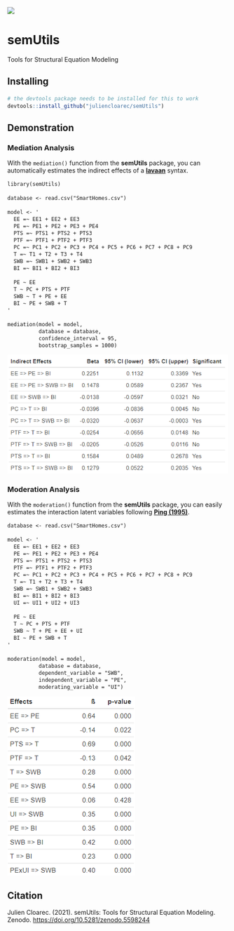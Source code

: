 ![](https://camo.githubusercontent.com/7487ccf1dd1f4f7e71d0d4614e982d427e28a6b0e83273bc1cf161c5fdf23835/68747470733a2f2f7a656e6f646f2e6f72672f62616467652f444f492f31302e353238312f7a656e6f646f2e353539383234342e737667)

# semUtils
Tools for Structural Equation Modeling

## Installing

``` r
# the devtools package needs to be installed for this to work
devtools::install_github("juliencloarec/semUtils") 
```

## Demonstration

### Mediation Analysis

With the `mediation()` function from the **semUtils** package, you can automatically estimates the indirect effects of a [**lavaan**](https://lavaan.ugent.be/) syntax.

```{r}
library(semUtils)

database <- read.csv("SmartHomes.csv")

model <- '
  EE =~ EE1 + EE2 + EE3
  PE =~ PE1 + PE2 + PE3 + PE4
  PTS =~ PTS1 + PTS2 + PTS3
  PTF =~ PTF1 + PTF2 + PTF3
  PC =~ PC1 + PC2 + PC3 + PC4 + PC5 + PC6 + PC7 + PC8 + PC9
  T =~ T1 + T2 + T3 + T4
  SWB =~ SWB1 + SWB2 + SWB3
  BI =~ BI1 + BI2 + BI3

  PE ~ EE
  T ~ PC + PTS + PTF
  SWB ~ T + PE + EE
  BI ~ PE + SWB + T
'

mediation(model = model,
          database = database,
          confidence_interval = 95,
          bootstrap_samples = 1000)
```

![](mediation_results.png)

### Moderation Analysis

With the `moderation()` function from the **semUtils** package, you can easily estimates the interaction latent variables following [**Ping (1995)**](https://journals.sagepub.com/doi/10.1177/002224379503200308).

```{r}
database <- read.csv("SmartHomes.csv")

model <- '
  EE =~ EE1 + EE2 + EE3
  PE =~ PE1 + PE2 + PE3 + PE4
  PTS =~ PTS1 + PTS2 + PTS3
  PTF =~ PTF1 + PTF2 + PTF3
  PC =~ PC1 + PC2 + PC3 + PC4 + PC5 + PC6 + PC7 + PC8 + PC9
  T =~ T1 + T2 + T3 + T4
  SWB =~ SWB1 + SWB2 + SWB3
  BI =~ BI1 + BI2 + BI3
  UI =~ UI1 + UI2 + UI3

  PE ~ EE
  T ~ PC + PTS + PTF
  SWB ~ T + PE + EE + UI
  BI ~ PE + SWB + T
'

moderation(model = model,
          database = database,
          dependent_variable = "SWB",
          independent_variable = "PE",
          moderating_variable = "UI")
```

![](moderation_results.png)

## Citation

Julien Cloarec. (2021). semUtils: Tools for Structural Equation Modeling. Zenodo. https://doi.org/10.5281/zenodo.5598244
